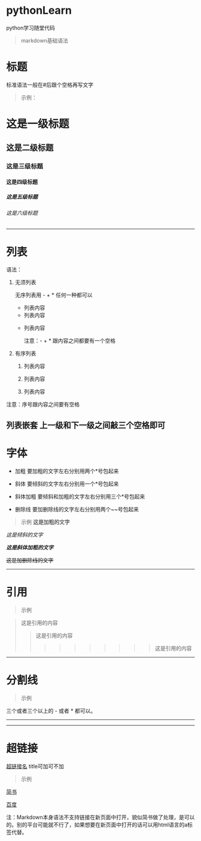 # pythonLearn
python学习随堂代码

>markdown基础语法
# 标题
标准语法一般在#后跟个空格再写文字
> 示例：
# 这是一级标题
## 这是二级标题
### 这是三级标题
#### 这是四级标题
##### 这是五级标题
###### 这是六级标题
***
# 列表
语法：
1. 无须列表   

    无序列表用 - + * 任何一种都可以
   - 列表内容
    + 列表内容
    * 列表内容
    
        注意：- + * 跟内容之间都要有一个空格
2. 有序列表

   1. 列表内容
   
   2. 列表内容
   
   3. 列表内容

注意：序号跟内容之间要有空格

列表嵌套
上一级和下一级之间敲三个空格即可
---
# 字体
+ 加粗
要加粗的文字左右分别用两个*号包起来

- 斜体
要倾斜的文字左右分别用一个*号包起来

* 斜体加粗
要倾斜和加粗的文字左右分别用三个*号包起来

+ 删除线
要加删除线的文字左右分别用两个~~号包起来
> 示例
**这是加粗的文字**

*这是倾斜的文字*

***这是斜体加粗的文字***

~~这是加删除线的文字~~
****
# 引用
>示例

>这是引用的内容
>>这是引用的内容
>>>>>>>>>>这是引用的内容

***
# 分割线
> 示例

三个或者三个以上的 - 或者 * 都可以。

---
***

# 超链接
[超链接名](超链接地址 "超链接title")
title可加可不加
>示例

[简书](http://jianshu.com)

[百度](http://baidu.com)

注：Markdown本身语法不支持链接在新页面中打开，貌似简书做了处理，是可以的。别的平台可能就不行了，如果想要在新页面中打开的话可以用html语言的a标签代替。

